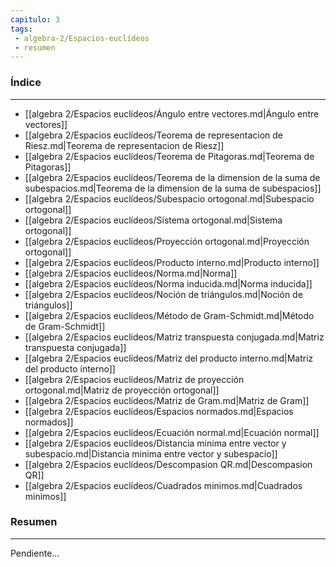 ```yaml
---
capitulo: 3
tags: 
 - algebra-2/Espacios-euclídeos
 - resumen
---
```

### Índice
---
 * [[algebra 2/Espacios euclídeos/Ángulo entre vectores.md|Ángulo entre vectores]]
 * [[algebra 2/Espacios euclídeos/Teorema de representacion de Riesz.md|Teorema de representacion de Riesz]]
 * [[algebra 2/Espacios euclídeos/Teorema de Pitagoras.md|Teorema de Pitagoras]]
 * [[algebra 2/Espacios euclídeos/Teorema de la dimension de la suma de subespacios.md|Teorema de la dimension de la suma de subespacios]]
 * [[algebra 2/Espacios euclídeos/Subespacio ortogonal.md|Subespacio ortogonal]]
 * [[algebra 2/Espacios euclídeos/Sistema ortogonal.md|Sistema ortogonal]]
 * [[algebra 2/Espacios euclídeos/Proyección ortogonal.md|Proyección ortogonal]]
 * [[algebra 2/Espacios euclídeos/Producto interno.md|Producto interno]]
 * [[algebra 2/Espacios euclídeos/Norma.md|Norma]]
 * [[algebra 2/Espacios euclídeos/Norma inducida.md|Norma inducida]]
 * [[algebra 2/Espacios euclídeos/Noción de triángulos.md|Noción de triángulos]]
 * [[algebra 2/Espacios euclídeos/Método de Gram-Schmidt.md|Método de Gram-Schmidt]]
 * [[algebra 2/Espacios euclídeos/Matriz transpuesta conjugada.md|Matriz transpuesta conjugada]]
 * [[algebra 2/Espacios euclídeos/Matriz del producto interno.md|Matriz del producto interno]]
 * [[algebra 2/Espacios euclídeos/Matriz de proyección ortogonal.md|Matriz de proyección ortogonal]]
 * [[algebra 2/Espacios euclídeos/Matriz de Gram.md|Matriz de Gram]]
 * [[algebra 2/Espacios euclídeos/Espacios normados.md|Espacios normados]]
 * [[algebra 2/Espacios euclídeos/Ecuación normal.md|Ecuación normal]]
 * [[algebra 2/Espacios euclídeos/Distancia minima entre vector y subespacio.md|Distancia minima entre vector y subespacio]]
 * [[algebra 2/Espacios euclídeos/Descompasion QR.md|Descompasion QR]]
 * [[algebra 2/Espacios euclídeos/Cuadrados minimos.md|Cuadrados minimos]]

### Resumen
---
Pendiente...